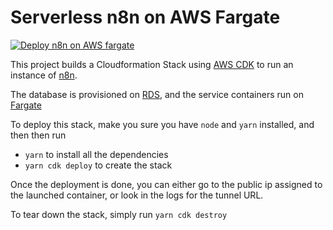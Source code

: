 # Serverless n8n on AWS Fargate

[![Deploy n8n on AWS fargate](https://cdn.rawgit.com/buildkite/cloudformation-launch-stack-button-svg/master/launch-stack.svg)](https://eu-central-1.console.aws.amazon.com/cloudformation/home?#/stacks/new?stackName=N8N&templateURL=https%3A%2F%2Fdeploy-n8n.s3.eu-central-1.amazonaws.com%2Fn8n.yaml)

This project builds a Cloudformation Stack using [AWS CDK](https://aws.amazon.com/cdk/) to run an instance of [n8n](https://n8n.io/).

The database is provisioned on [RDS](https://aws.amazon.com/rds/), and the service containers run on [Fargate](https://aws.amazon.com/fargate/)

To deploy this stack, make you sure you have `node` and `yarn` installed, and then then run

- `yarn` to install all the dependencies
- `yarn cdk deploy` to create the stack

Once the deployment is done, you can either go to the public ip assigned to the launched container, or look in the logs for the tunnel URL.

To tear down the stack, simply run `yarn cdk destroy`

